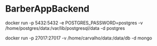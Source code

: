 # BarberAppBackend

docker run -p 5432:5432 -e POSTGRES_PASSWORD=postgres -v /home/postgres/data:/var/lib/postgresql/data -d postgres

docker run -p  27017:27017 -v /home/carvalho/data:/data/db -d mongo